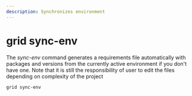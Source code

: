 ```yaml
---
description: Synchronizes environment
---
```


# grid sync-env

The _sync-env_ command generates a requirements file automatically with packages and versions from the currently active environment if you don't have one. Note that it is still the responsibility of user to  edit the files depending on complexity of the project

```text
grid sync-env
```

